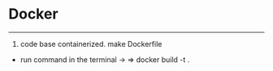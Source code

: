 # Docker

---

1. code base containerized.
   make Dockerfile

- run command in the terminal ->
  => docker build -t <projectname> .
